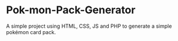 # Pok-mon-Pack-Generator
A simple project using HTML, CSS, JS and PHP to generate a simple pokémon card pack.

